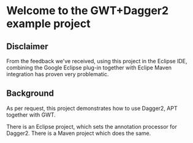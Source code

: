 # Welcome to the GWT+Dagger2 example project

## Disclaimer

From the feedback we've received, using this project in the Eclipse IDE, combining 
the Google Eclipse plug-in together with Eclipe Maven integration has proven very problematic.

## Background

As per request, this project demonstrates how to use Dagger2, APT together with GWT.

There is an Eclipse project, which sets the annotation processor for Dagger2.
There is a Maven project which does the same.

